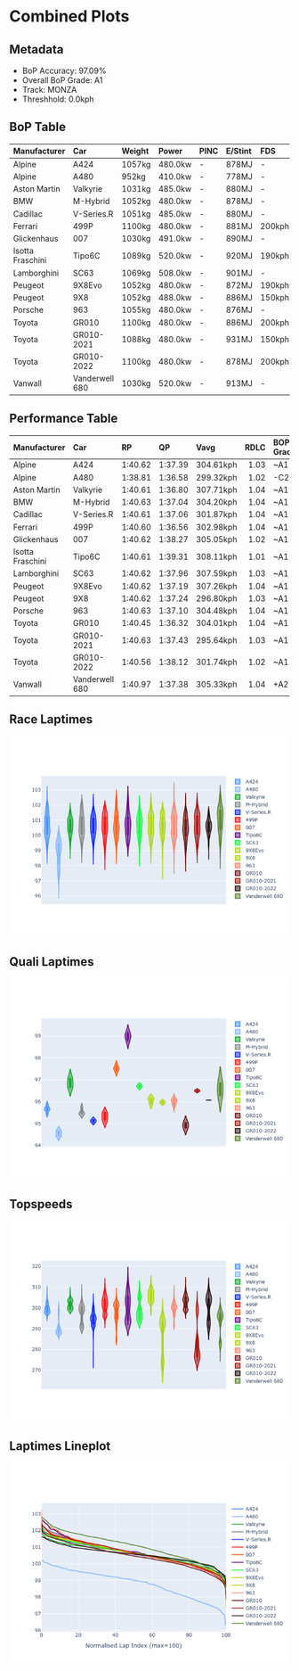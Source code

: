 # Combined Plots

## Metadata

- BoP Accuracy: 97.09%
- Overall BoP Grade: A1
- Track: MONZA
- Threshhold: 0.0kph

## BoP Table
| Manufacturer     | Car            | Weight   | Power   | PINC   | E/Stint   | FDS    | RDP    | QDP    | TDP    |
|:-----------------|:---------------|:---------|:--------|:-------|:----------|:-------|:-------|:-------|:-------|
| Alpine           | A424           | 1057kg   | 480.0kw | -      | 878MJ     | -      | 52.35% | 61.85% | 27.84% |
| Alpine           | A480           | 952kg    | 410.0kw | -      | 778MJ     | -      | 54.51% | 76.19% | 54.04% |
| Aston Martin     | Valkyrie       | 1031kg   | 485.0kw | -      | 880MJ     | -      | 53.59% | 53.33% | 21.51% |
| BMW              | M-Hybrid       | 1052kg   | 480.0kw | -      | 878MJ     | -      | 53.26% | 57.23% | 34.54% |
| Cadillac         | V-Series.R     | 1051kg   | 485.0kw | -      | 880MJ     | -      | 47.80% | 56.73% | 19.63% |
| Ferrari          | 499P           | 1100kg   | 480.0kw | -      | 881MJ     | 200kph | 53.02% | 42.32% | 9.88%  |
| Glickenhaus      | 007            | 1030kg   | 491.0kw | -      | 890MJ     | -      | 46.49% | 46.07% | 47.78% |
| Isotta Fraschini | Tipo6C         | 1089kg   | 520.0kw | -      | 920MJ     | 190kph | 43.95% | 47.22% | 31.53% |
| Lamborghini      | SC63           | 1069kg   | 508.0kw | -      | 901MJ     | -      | 46.33% | 59.50% | 29.33% |
| Peugeot          | 9X8Evo         | 1052kg   | 480.0kw | -      | 872MJ     | 190kph | 48.47% | 51.26% | 16.02% |
| Peugeot          | 9X8            | 1052kg   | 488.0kw | -      | 886MJ     | 150kph | 54.07% | 57.08% | 10.80% |
| Porsche          | 963            | 1055kg   | 480.0kw | -      | 876MJ     | -      | 50.87% | 45.25% | 30.77% |
| Toyota           | GR010          | 1100kg   | 480.0kw | -      | 886MJ     | 200kph | 52.43% | 57.12% | 12.82% |
| Toyota           | GR010-2021     | 1088kg   | 480.0kw | -      | 931MJ     | 150kph | 54.09% | 52.67% | 26.37% |
| Toyota           | GR010-2022     | 1100kg   | 480.0kw | -      | 878MJ     | 200kph | 53.48% | 69.44% | 7.86%  |
| Vanwall          | Vanderwell 680 | 1030kg   | 520.0kw | -      | 913MJ     | -      | 53.41% | 56.28% | 29.85% |

## Performance Table
| Manufacturer     | Car            | RP      | QP      | Vavg      |   RDLC | BOP-Grade   | Match   |
|:-----------------|:---------------|:--------|:--------|:----------|-------:|:------------|:--------|
| Alpine           | A424           | 1:40.62 | 1:37.39 | 304.61kph |   1.03 | ~A1         | 99.22%  |
| Alpine           | A480           | 1:38.81 | 1:36.58 | 299.32kph |   1.02 | -C2         | 72.42%  |
| Aston Martin     | Valkyrie       | 1:40.61 | 1:36.80 | 307.71kph |   1.04 | ~A1         | 100.00% |
| BMW              | M-Hybrid       | 1:40.63 | 1:37.04 | 304.20kph |   1.04 | ~A1         | 99.46%  |
| Cadillac         | V-Series.R     | 1:40.61 | 1:37.06 | 301.87kph |   1.04 | ~A1         | 99.79%  |
| Ferrari          | 499P           | 1:40.60 | 1:36.56 | 302.98kph |   1.04 | ~A1         | 99.83%  |
| Glickenhaus      | 007            | 1:40.62 | 1:38.27 | 305.05kph |   1.02 | ~A1         | 96.04%  |
| Isotta Fraschini | Tipo6C         | 1:40.61 | 1:39.31 | 308.11kph |   1.01 | ~A1         | 95.52%  |
| Lamborghini      | SC63           | 1:40.62 | 1:37.96 | 307.59kph |   1.03 | ~A1         | 100.00% |
| Peugeot          | 9X8Evo         | 1:40.62 | 1:37.19 | 307.26kph |   1.04 | ~A1         | 98.95%  |
| Peugeot          | 9X8            | 1:40.62 | 1:37.24 | 296.80kph |   1.03 | ~A1         | 99.94%  |
| Porsche          | 963            | 1:40.63 | 1:37.10 | 304.48kph |   1.04 | ~A1         | 99.84%  |
| Toyota           | GR010          | 1:40.45 | 1:36.32 | 304.01kph |   1.04 | ~A1         | 99.71%  |
| Toyota           | GR010-2021     | 1:40.63 | 1:37.43 | 295.64kph |   1.03 | ~A1         | 98.82%  |
| Toyota           | GR010-2022     | 1:40.56 | 1:38.12 | 301.74kph |   1.02 | ~A1         | 100.00% |
| Vanwall          | Vanderwell 680 | 1:40.97 | 1:37.38 | 305.33kph |   1.04 | +A2         | 93.90%  |

## Race Laptimes
![Race Laptimes](images/race_violin.png)

## Quali Laptimes
![Quali Laptimes](images/quali_violin.png)

## Topspeeds
![Topspeeds](images/topspeed_violin.png)

## Laptimes Lineplot
![Laptimes Lineplot](images/laptime_line.png)

